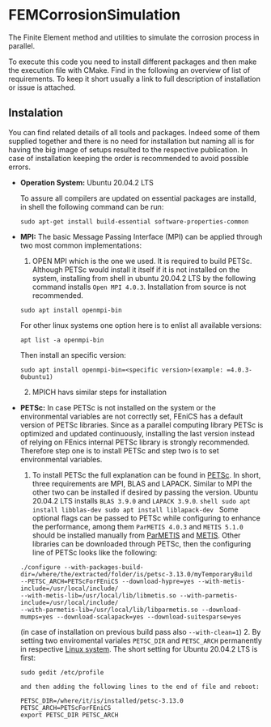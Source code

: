 # FEMCorrosionSimulation
The Finite Element method and utilities to simulate the corrosion process in parallel.

To execute this code you need to install different packages and then make the execution file with CMake. Find in the following an overview of list of requirements.
To keep it short usually a link to full description of installation or issue is attached.

## Instalation
You can find related details of all tools and packages. Indeed some of them supplied together and there is no need for installation but naming all is for having the big image of setups resulted to the respective publication. In case of installation keeping the order is recommended to avoid possible errors.

- **Operation System:** Ubuntu 20.04.2 LTS

  To assure all compilers are updated on essential packages are installd, in shell the following command can be run:
  ```shell
  sudo apt-get install build-essential software-properties-common
  ```
- **MPI:** The basic Message Passing Interface (MPI) can be applied through two most common implementations:
    1. OPEN MPI which is the one we used. It is required to build PETSc. Although PETSc would install it itself if it is not installed on the system, installing from shell in ubuntu 20.04.2 LTS by the following command installs `Open MPI 4.0.3`. Installation from source is not recommended.
    ```shell
    sudo apt install openmpi-bin
    ```
    For other linux systems one option here is to enlist all available versions:
    ```shell
    apt list -a openmpi-bin
    ```
    Then install an specific version:
    ```shell
    sudo apt install openmpi-bin=<specific version>(example: =4.0.3-0ubuntu1)
    ```
    2. MPICH havs similar steps for installation
- **PETSc:** In case PETSc is not installed on the system or the environmental variables are not correctly set, FEniCS has a default version of PETSc libraries. Since as a parallel computing library PETSc is optimized and updated continuously, installing the last version instead of relying on FEnics internal PETSc library is strongly recommended. Therefore step one is to install PETSc and step two is to set environmental variables.
    1. To install PETSc the full explanation can be found in [PETSc](https://www.mcs.anl.gov/petsc/documentation/installation.html). In short, three requirements are MPI, BLAS and LAPACK. Similar to MPI the other two can be installed if desired by passing the version. Ubuntu 20.04.2 LTS installs `BLAS 3.9.0` and `LAPACK 3.9.0`.
      ```shell
      sudo apt install libblas-dev
      sudo apt install liblapack-dev
      ```
 Some optional flags can be passed to PETSc while configuring to enhance the performance, among them `ParMETIS 4.0.3` and `METIS 5.1.0` should be installed manually from [ParMETIS](http://glaros.dtc.umn.edu/gkhome/metis/parmetis/download) and [METIS](http://glaros.dtc.umn.edu/gkhome/metis/metis/download). Other libraries can be downloaded through PETSc, then the configuring line of PETSc looks like the following:
    ```shell
    ./configure --with-packages-build-dir=/where/the/extracted/folder/is/petsc-3.13.0/myTemporaryBuild 
    --PETSC_ARCH=PETScForFEniCS --download-hypre=yes --with-metis-include=/usr/local/include/ 
    --with-metis-lib=/usr/local/lib/libmetis.so --with-parmetis-include=/usr/local/include/ 
    --with-parmetis-lib=/usr/local/lib/libparmetis.so --download-mumps=yes --download-scalapack=yes --download-suitesparse=yes
    ```
    (in case of installation on previous build pass also `--with-clean=1`)
    2. By setting two enviromental variales `PETSC_DIR` and `PETSC_ARCH` permanently in respective [Linux system](https://unix.stackexchange.com/questions/117467/how-to-permanently-set-environmental-variables). The short setting for Ubuntu 20.04.2 LTS is first:
    ```shell
    sudo gedit /etc/profile
    ```
      and then adding the following lines to the end of file and reboot:
    ```shell
    PETSC_DIR=/where/it/is/installed/petsc-3.13.0 
    PETSC_ARCH=PETScForFEniCS 
    export PETSC_DIR PETSC_ARCH
    ```
